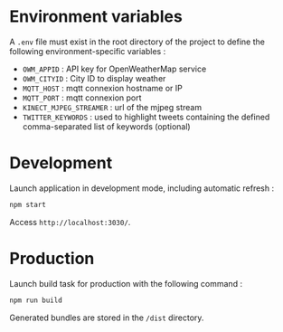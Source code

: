 # Environment variables

A `.env` file must exist in the root directory of the project to define the following environment-specific variables :
- `OWM_APPID` : API key for OpenWeatherMap service
- `OWM_CITYID` : City ID to display weather
- `MQTT_HOST` : mqtt connexion hostname or IP
- `MQTT_PORT` : mqtt connexion port
- `KINECT_MJPEG_STREAMER` : url of the mjpeg stream
- `TWITTER_KEYWORDS` : used to highlight tweets containing the defined comma-separated list of keywords (optional)

# Development

Launch application in development mode, including automatic refresh :

```sh
npm start
```
Access `http://localhost:3030/`.

# Production

Launch build task for production with the following command :

```sh
npm run build
```
Generated bundles are stored in the `/dist` directory.
